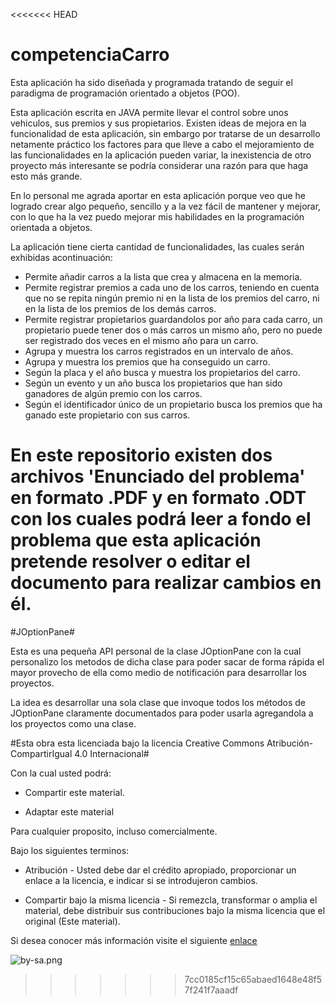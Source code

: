 <<<<<<< HEAD
# competenciaCarro

Esta aplicación ha sido diseñada y programada tratando de seguir el paradigma de programación orientado a objetos (POO).

Esta aplicación escrita en JAVA permite llevar el control sobre unos vehiculos, sus premios y sus propietarios.
Existen ideas de mejora en la funcionalidad de esta aplicación, sin embargo por tratarse de un desarrollo netamente
práctico los factores para que lleve a cabo el mejoramiento de las funcionalidades en la aplicación pueden variar,
la inexistencia de otro proyecto más interesante se podría considerar una razón para que haga esto más grande.

En lo personal me agrada aportar en esta aplicación porque veo que he logrado crear algo pequeño, sencillo y a la vez
fácil de mantener y mejorar, con lo que ha la vez puedo mejorar mis habilidades en la programación orientada a objetos.

La aplicación tiene cierta cantidad de funcionalidades, las cuales serán exhibidas acontinuación:

* Permite añadir carros a la lista que crea y almacena en la memoria.
* Permite registrar premios a cada uno de los carros, teniendo en cuenta que no se repita ningún premio
ni en la lista de los premios del carro, ni en la lista de los premios de los demás carros.
* Permite registrar propietarios guardandolos por año para cada carro, un propietario puede tener dos o más carros un 
mismo año, pero no puede ser registrado dos veces en el mismo año para un carro.
* Agrupa y muestra los carros registrados en un intervalo de años.
* Agrupa y muestra los premios que ha conseguido un carro.
* Según la placa y el año busca y muestra los propietarios del carro.
* Según un evento y un año busca los propietarios que han sido ganadores de algún premio con los carros.
* Según el identificador único de un propietario busca los premios que ha ganado este propietario con sus carros.

En este repositorio existen dos archivos 'Enunciado del problema' en formato .PDF y en formato .ODT con los cuales podrá
leer a fondo el problema que esta aplicación pretende resolver o editar el documento para realizar cambios en él.
=======
#JOptionPane#

Esta es una pequeña API personal de la clase JOptionPane con la cual personalizo los metodos de dicha clase para poder sacar de forma rápida el mayor provecho de ella como medio de notificación para desarrollar los proyectos.

La idea es desarrollar una sola clase que invoque todos los métodos de JOptionPane claramente documentados para poder usarla agregandola a los proyectos como una clase.

#Esta obra esta licenciada bajo la licencia Creative Commons Atribución-CompartirIgual 4.0 Internacional#

Con la cual usted podrá:

* Compartir este material.

* Adaptar este material

Para cualquier proposito, incluso comercialmente.

Bajo los siguientes terminos:

* Atribución - Usted debe dar el crédito apropiado, proporcionar un enlace a la licencia, e indicar si se introdujeron cambios.

* Compartir bajo la misma licencia - Si remezcla, transformar o amplia el material, debe distribuir sus contribuciones bajo la misma licencia que el original (Este material).

Si desea conocer más información visite el siguiente [enlace](http://creativecommons.org/licenses/by-sa/4.0)

![by-sa.png](https://bitbucket.org/repo/86ezXk/images/3338561928-by-sa.png)
>>>>>>> 7cc0185cf15c65abaed1648e48f57f241f7aaadf
